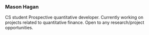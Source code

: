 ### Mason Hagan

CS student
Prospective quantitative developer. Currently working on projects related to quantitative finance. Open to any research/project opportunities.
